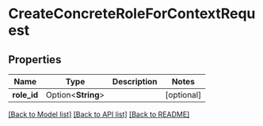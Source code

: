 # CreateConcreteRoleForContextRequest

## Properties

Name | Type | Description | Notes
------------ | ------------- | ------------- | -------------
**role_id** | Option<**String**> |  | [optional]

[[Back to Model list]](../README.md#documentation-for-models) [[Back to API list]](../README.md#documentation-for-api-endpoints) [[Back to README]](../README.md)


